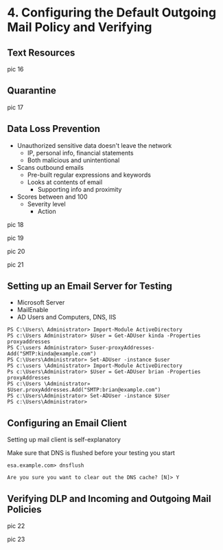 # 4. Configuring the Default Outgoing Mail Policy and Verifying

## Text Resources

pic 16

## Quarantine

pic 17

## Data Loss Prevention

* Unauthorized sensitive data doesn't leave the network
  * IP, personal info, financial statements
  * Both malicious and unintentional
* Scans outbound emails
  * Pre-built regular expressions and keywords
  * Looks at contents of email
    * Supporting info and proximity
* Scores between and 100
  * Severity level
    * Action

pic 18

pic 19

pic 20

pic 21

## Setting up an Email Server for Testing

* Microsoft Server
* MailEnable
* AD Users and Computers, DNS, IIS

```
PS C:\Users\ Administrator> Import-Module ActiveDirectory
PS c:\Users Administrator> $User = Get-ADUser kinda -Properties proxyaddresses
PS C:\users Administrator> Suser-proxyAddresses-Add("SMTP:kinda@example.com")
PS C:\Users\Administrator» Set-ADUser -instance $user
PS c:\users \Administrator> Import-Module ActiveDirectory
Ps c:\Users\Administrator> $User = Get-ADUser brian -Properties proxyAddresses
PS c:\Users \Administrator» $User.proxyAddresses.Add("SMTP:brian@example.com")
PS c:\Users\Administrator> Set-ADUser -instance $User
PS c:\Users\Administrator>
```

## Configuring an Email Client

Setting up mail client is self-explanatory

Make sure that DNS is flushed before your testing you start

```
esa.example.com> dnsflush

Are you sure you want to clear out the DNS cache? [N]> Y
```

## Verifying DLP and Incoming and Outgoing Mail Policies

pic 22

pic 23
